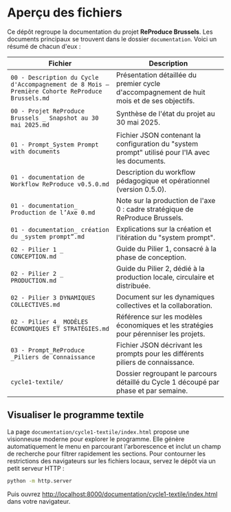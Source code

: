 # Aperçu des fichiers

Ce dépôt regroupe la documentation du projet **ReProduce Brussels**. Les documents principaux se trouvent dans le dossier `documentation`. Voici un résumé de chacun d'eux :

| Fichier | Description |
| --- | --- |
| `00 - Description du Cycle d'Accompagnement de 8 Mois – Première Cohorte ReProduce Brussels.md` | Présentation détaillée du premier cycle d'accompagnement de huit mois et de ses objectifs. |
| `00 - Projet ReProduce Brussels _ Snapshot au 30 mai 2025.md` | Synthèse de l'état du projet au 30 mai 2025. |
| `01 - Prompt_System Prompt with documents` | Fichier JSON contenant la configuration du "system prompt" utilisé pour l'IA avec les documents. |
| `01 - documentation de Workflow ReProduce v0.5.0.md` | Description du workflow pédagogique et opérationnel (version 0.5.0). |
| `01 - documentation_ Production de l’Axe 0.md` | Note sur la production de l'axe 0 : cadre stratégique de ReProduce Brussels. |
| `01 - documentation_ création du _system prompt”.md` | Explications sur la création et l'itération du "system prompt". |
| `02 - Pilier 1 _ CONCEPTION.md` | Guide du Pilier 1, consacré à la phase de conception. |
| `02 - Pilier 2 _ PRODUCTION.md` | Guide du Pilier 2, dédié à la production locale, circulaire et distribuée. |
| `02 - Pilier 3 DYNAMIQUES COLLECTIVES.md` | Document sur les dynamiques collectives et la collaboration. |
| `02 - Pilier 4_ MODÈLES ÉCONOMIQUES ET STRATÉGIES.md` | Référence sur les modèles économiques et les stratégies pour pérenniser les projets. |
| `03 - Prompt_ReProduce _Piliers de Connaissance` | Fichier JSON décrivant les prompts pour les différents piliers de connaissance. |
| `cycle1-textile/` | Dossier regroupant le parcours détaillé du Cycle 1 découpé par phase et par semaine. |

## Visualiser le programme textile

La page `documentation/cycle1-textile/index.html` propose une visionneuse moderne pour explorer le programme. Elle génère automatiquement le menu en parcourant l'arborescence et inclut un champ de recherche pour filtrer rapidement les sections.
Pour contourner les restrictions des navigateurs sur les fichiers locaux, servez le dépôt via un petit serveur HTTP :

```bash
python -m http.server
```

Puis ouvrez [http://localhost:8000/documentation/cycle1-textile/index.html](http://localhost:8000/documentation/cycle1-textile/index.html) dans votre navigateur.

